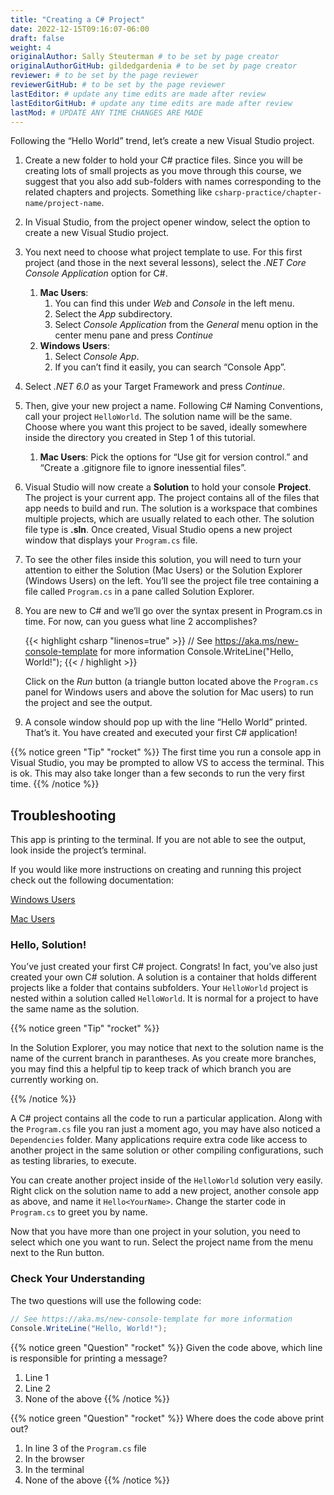 ```yaml
---
title: "Creating a C# Project"
date: 2022-12-15T09:16:07-06:00
draft: false
weight: 4
originalAuthor: Sally Steuterman # to be set by page creator
originalAuthorGitHub: gildedgardenia # to be set by page creator
reviewer: # to be set by the page reviewer
reviewerGitHub: # to be set by the page reviewer
lastEditor: # update any time edits are made after review
lastEditorGitHub: # update any time edits are made after review
lastMod: # UPDATE ANY TIME CHANGES ARE MADE
---
```


Following the “Hello World” trend, let’s create a new Visual Studio project.

1. Create a new folder to hold your C# practice files. Since you will be creating lots of small projects as you move through this course, we suggest that you also add sub-folders with names corresponding to the related chapters and projects. Something like `csharp-practice/chapter-name/project-name`.
1. In Visual Studio, from the project opener window, select the option to create a new Visual Studio project.
1. You next need to choose what project template to use. For this first project (and those in the next several lessons), select the *.NET Core Console Application* option for C#.
   1. **Mac Users**:
      1. You can find this under *Web* and *Console* in the left menu.
      1. Select the *App* subdirectory.
      1. Select *Console Application* from the *General* menu option in the center menu pane and press *Continue*
   1. **Windows Users**:
      1. Select *Console App*.
      1. If you can’t find it easily, you can search “Console App”.
1. Select *.NET 6.0* as your Target Framework and press *Continue*.
1. Then, give your new project a name. Following C# Naming Conventions, call your project `HelloWorld`. The solution name will be the same. Choose where you want this project to be saved, ideally somewhere inside the directory you created in Step 1 of this tutorial.
   1. **Mac Users**: Pick the options for “Use git for version control.” and “Create a .gitignore file to ignore inessential files”.
1. Visual Studio will now create a **Solution** to hold your console **Project**. The project is your current app. The project contains all of the files that app needs to build and run. The solution is a workspace that combines multiple projects, which are usually related to each other. The solution file type is **.sln**. Once created, Visual Studio opens a new project window that displays your `Program.cs` file.
1. To see the other files inside this solution, you will need to turn your attention to either the Solution (Mac Users) or the Solution Explorer (Windows Users) on the left. You’ll see the project file tree containing a file called `Program.cs` in a pane called Solution Explorer.
1. You are new to C# and we’ll go over the syntax present in Program.cs in time. For now, can you guess what line 2 accomplishes?

   {{< highlight csharp "linenos=true" >}}
      // See https://aka.ms/new-console-template for more information
      Console.WriteLine("Hello, World!");
   {{< / highlight >}}
  
   Click on the *Run* button (a triangle button located above the `Program.cs` panel for Windows users and above the solution for Mac users) to run the project and see the output.

1. A console window should pop up with the line “Hello World” printed. That’s it. You have created and executed your first C# application!

{{% notice green "Tip" "rocket" %}}
The first time you run a console app in Visual Studio, you may be prompted to allow VS to access the terminal. This is ok.
This may also take longer than a few seconds to run the very first time.
{{% /notice %}}

## Troubleshooting

This app is printing to the terminal. If you are not able to see the output, look inside the project’s terminal.

If you would like more instructions on creating and running this project check out the following documentation:

[Windows Users](https://learn.microsoft.com/en-us/visualstudio/get-started/csharp/visual-studio-ide?view=vs-2022)

[Mac Users](https://learn.microsoft.com/en-us/visualstudio/mac/ide-tour?view=vsmac-2022)

### Hello, Solution!

You’ve just created your first C# project. Congrats! In fact, you’ve also just created your own C# solution. A solution is a container that holds different projects like a folder that contains subfolders. Your `HelloWorld` project is nested within a solution called `HelloWorld`. It is normal for a project to have the same name as the solution.

{{% notice green "Tip" "rocket" %}}

   In the Solution Explorer, you may notice that next to the solution name is the name of the current branch in parantheses. As you create more branches, you may find this a helpful tip to keep track of which branch you are currently working on.

{{% /notice %}} 

A C# project contains all the code to run a particular application. Along with the `Program.cs` file you ran just a moment ago, you may have also noticed a `Dependencies` folder. Many applications require extra code like access to another project in the same solution or other compiling configurations, such as testing libraries, to execute.

You can create another project inside of the `HelloWorld` solution very easily. Right click on the solution name to add a new project, another console app as above, and name it `Hello<YourName>`. Change the starter code in `Program.cs` to greet you by name.

Now that you have more than one project in your solution, you need to select which one you want to run. Select the project name from the menu next to the Run button.

### Check Your Understanding

The two questions will use the following code:

```csharp {linenos = true}
// See https://aka.ms/new-console-template for more information
Console.WriteLine("Hello, World!");
```

{{% notice green "Question" "rocket" %}}
   Given the code above, which line is responsible for printing a message?
   1. Line 1
   1. Line 2
   1. None of the above
{{% /notice %}}

{{% notice green "Question" "rocket" %}}
   Where does the code above print out?
   1. In line 3 of the `Program.cs` file
   1. In the browser
   1. In the terminal
   1. None of the above
{{% /notice %}}
